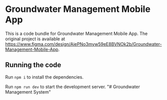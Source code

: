 
  # Groundwater Management Mobile App

  This is a code bundle for Groundwater Management Mobile App. The original project is available at https://www.figma.com/design/AiePNo3myw59eE8BVNOk2b/Groundwater-Management-Mobile-App.

  ## Running the code

  Run `npm i` to install the dependencies.

  Run `npm run dev` to start the development server.
  "# Groundwater Management System" 
